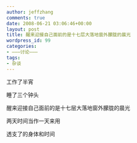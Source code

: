 ```yaml
---
author: jeffzhang
comments: true
date: 2008-06-21 03:06:46+00:00
layout: post
title: 醒来迎接自己面前的是十七层大落地窗外朦胧的晨光
wordpress_id: 99
categories:
- ———讨论———
tags:
- 杂谈
---
```


工作了半宵

睡了三个钟头

醒来迎接自己面前的是十七层大落地窗外朦胧的晨光

两天时间当作一天来用

透支了的身体和时间

